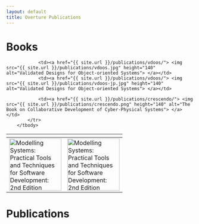 ```yaml
---
layout: default
title: Overture Publications
---
```

# Books

<table>
        <thead>
            <tr>
                <th></th>
                <th></th>
            </tr>
        </thead>
        <tbody>
            <tr>
                <td><a href="{{ site.url }}/publications/ms2/"> <img src="{{ site.url }}/publications/ms2.jpg" height="140" alt="Modelling Systems: Practical Tools and Techniques for Software Development: 2nd Edition"> </a></td>
				<td><a href="{{ site.url }}/publications/ms2/"> <img src="{{ site.url }}/publications/ms2-jp.png" height="140" alt="Modelling Systems: Practical Tools and Techniques for Software Development: 2nd Edition"> </a></td>
 
				<td><a href="{{ site.url }}/publications/vdoos/"> <img src="{{ site.url }}/publications/vdoos.jpg" height="140" alt="Validated Designs for Object-oriented Systems"> </a></td>
				<td><a href="{{ site.url }}/publications/vdoos/"> <img src="{{ site.url }}/publications/vdoos-jp.jpg" height="140" alt="Validated Designs for Object-oriented Systems"> </a></td>
				
				<td><a href="{{ site.url }}/publications/crescendo/"> <img src="{{ site.url }}/publications/crescendo.png" height="140" alt="The Book on Collaborative Development of Cyber-Physical Systems"> </a></td>
            </tr>
        </tbody>
</table>


# Publications



<script src="http://bibbase.org/show?bib={{ site.url }}/publications/overtureweb.bib&jsonp=1"></script> 




